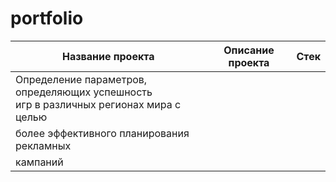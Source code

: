 # portfolio
|              Название проекта                   | Описание проекта | Стек |
|------------------------------------------------ |------------------|------|
| Определение параметров, определяющих успешность <br/>игр в различных регионах мира с целью           |
|более эффективного планирования рекламных        |
| кампаний                                        |
